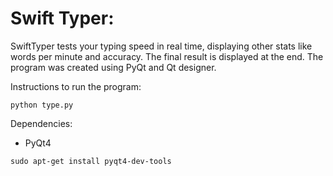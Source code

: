 # Swift Typer:

SwiftTyper tests your typing speed in real time, displaying other stats like words per minute and accuracy. The final result is displayed at the end.
The program was created using PyQt and Qt designer.

Instructions to run the program:

```
python type.py
```
Dependencies:
- PyQt4
 ```
 sudo apt-get install pyqt4-dev-tools
 ```
